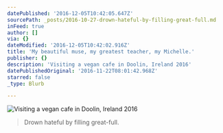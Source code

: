 ```yaml
---
datePublished: '2016-12-05T10:42:05.647Z'
sourcePath: _posts/2016-10-27-drown-hateful-by-filling-great-full.md
inFeed: true
author: []
via: {}
dateModified: '2016-12-05T10:42:02.916Z'
title: 'My beautiful muse, my greatest teacher, my Michelle.'
publisher: {}
description: 'Visiting a vegan cafe in Doolin, Ireland 2016'
datePublishedOriginal: '2016-11-22T08:01:42.968Z'
starred: false
_type: Blurb

---
```

![Visiting a vegan cafe in Doolin, Ireland 2016](https://the-grid-user-content.s3-us-west-2.amazonaws.com/206fd05d-eddf-479e-b36f-64009e9835f0.jpg)

> Drown hateful by filling great-full.